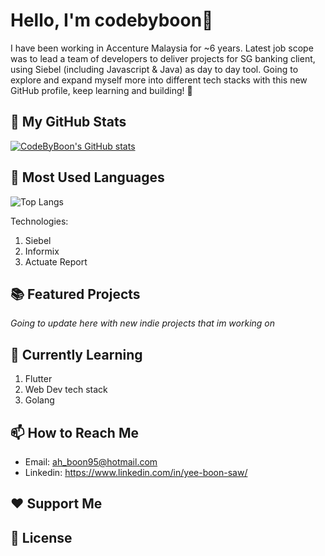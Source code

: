 # Hello, I'm codebyboon👋

I have been working in Accenture Malaysia for ~6 years. Latest job scope was to lead a team of developers to deliver projects for SG banking client, using Siebel (including Javascript & Java) as day to day tool. 
Going to explore and expand myself more into different tech stacks with this new GitHub profile, keep learning and building! 🦾 

## 🚀 My GitHub Stats
[![CodeByBoon's GitHub stats](https://github-readme-stats.vercel.app/api?username=codebyboon&theme=midnight-purple&show_icons=true)](https://github.com/codebyboon/github-readme-stats)

## 🔧 Most Used Languages
![Top Langs](https://github-readme-stats.vercel.app/api/top-langs/?username=codebyboon&size_weight=0.5&count_weight=0.5)

Technologies:
1. Siebel
2. Informix
3. Actuate Report

## 📚 Featured Projects

*Going to update here with new indie projects that im working on*

## 🌱 Currently Learning

1. Flutter
2. Web Dev tech stack
3. Golang

## 📫 How to Reach Me
- Email: ah_boon95@hotmail.com
- Linkedin: https://www.linkedin.com/in/yee-boon-saw/

## ❤️ Support Me



## 📝 License


